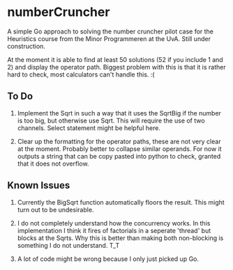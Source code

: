 # numberCruncher

A simple Go approach to solving the number cruncher pilot case for the Heuristics course from the Minor Programmeren at the UvA. Still under construction.

At the moment it is able to find at least 50 solutions (52 if you include 1 and 2) and display the operator path. Biggest problem with this is that it is rather hard to check, most calculators can't handle this. :(

## To Do

1. Implement the Sqrt in such a way that it uses the SqrtBig if the number is too big, but otherwise use Sqrt. This will require the use of two channels. Select statement might be helpful here.

2. Clear up the formatting for the operator paths, these are not very clear at the moment. Probably better to collapse similar operands. For now it outputs a string that can be copy pasted into python to check, granted that it does not overflow.

## Known Issues

1. Currently the BigSqrt function automatically floors the result. This might turn out to be undesirable.

2. I do not completely understand how the concurrency works. In this implementation I think it fires of factorials in a seperate 'thread' but blocks at the Sqrts. Why this is better than making both non-blocking is something I do not understand. T_T

3. A lot of code might be wrong because I only just picked up Go.
